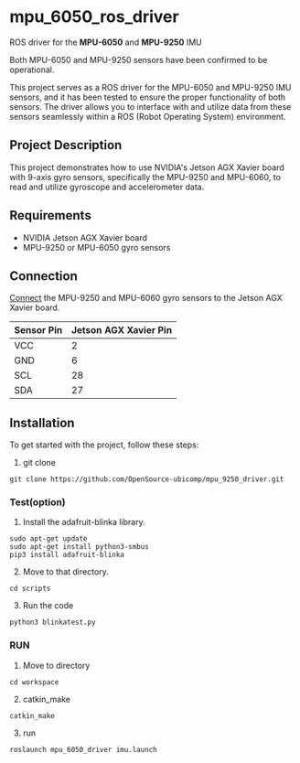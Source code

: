 # mpu_6050_ros_driver

ROS driver for the **MPU-6050** and **MPU-9250** IMU


Both MPU-6050 and MPU-9250 sensors have been confirmed to be operational.

This project serves as a ROS driver for the MPU-6050 and MPU-9250 IMU sensors, and it has been tested to ensure the proper functionality of both sensors. The driver allows you to interface with and utilize data from these sensors seamlessly within a ROS (Robot Operating System) environment.



## Project Description

This project demonstrates how to use NVIDIA's Jetson AGX Xavier board with 9-axis gyro sensors, specifically the MPU-9250 and MPU-6060, to read and utilize gyroscope and accelerometer data.

## Requirements

- NVIDIA Jetson AGX Xavier board
- MPU-9250 or MPU-6050 gyro sensors

## Connection
[Connect](https://github.com/OpenSource-ubicomp/mpu_9250_driver/blob/master/image/Xavier%20AGX%20pin%20map.png) the MPU-9250 and MPU-6060 gyro sensors to the Jetson AGX Xavier board.
   
| Sensor Pin | Jetson AGX Xavier Pin |
|------------|------------------------|
| VCC        | 2                      |
| GND        | 6                      |
| SCL        | 28                     |
| SDA        | 27                     |

## Installation
To get started with the project, follow these steps:
1. git clone
```
git clone https://github.com/OpenSource-ubicomp/mpu_9250_driver.git
```
### Test(option)
1. Install the adafruit-blinka library.
```
sudo apt-get update
sudo apt-get install python3-smbus
pip3 install adafruit-blinka
```
2. Move to that directory.
```
cd scripts
```
3. Run the code
```
python3 blinkatest.py
```

### RUN
1. Move to directory
```
cd workspace
```
2. catkin_make
```
catkin_make
```
3. run
```
roslaunch mpu_6050_driver imu.launch
```










